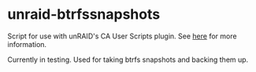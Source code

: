 # unraid-btrfssnapshots

Script for use with unRAID's CA User Scripts plugin. See [here](https://lime-technology.com/forums/topic/48286-plugin-ca-user-scripts/ "CA User Scripts") for more information.

Currently in testing. Used for taking btrfs snapshots and backing them up.
